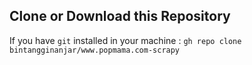 ## **Clone or Download this Repository**

If you have `git` installed in your machine :
`gh repo clone bintangginanjar/www.popmama.com-scrapy`